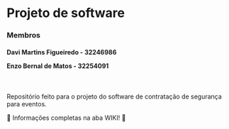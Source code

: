 <h1> Projeto de software </h1>

<h3> Membros </h3>
<h4> Davi Martins Figueiredo - 32246986

  Enzo Bernal de Matos - 32254091 </h4>
<br>
<br>
Repositório feito para o projeto do software de contratação de segurança para eventos.

📘 Informações completas na aba WIKI! 📘

